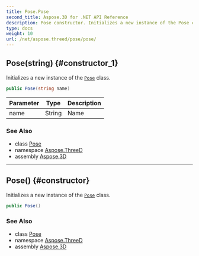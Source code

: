```yaml
---
title: Pose.Pose
second_title: Aspose.3D for .NET API Reference
description: Pose constructor. Initializes a new instance of the Pose class
type: docs
weight: 10
url: /net/aspose.threed/pose/pose/
---
```

## Pose(string) {#constructor_1}

Initializes a new instance of the [`Pose`](../) class.

```csharp
public Pose(string name)
```

| Parameter | Type | Description |
| --- | --- | --- |
| name | String | Name |

### See Also

* class [Pose](../)
* namespace [Aspose.ThreeD](../../../aspose.threed/)
* assembly [Aspose.3D](../../../)

---

## Pose() {#constructor}

Initializes a new instance of the [`Pose`](../) class.

```csharp
public Pose()
```

### See Also

* class [Pose](../)
* namespace [Aspose.ThreeD](../../../aspose.threed/)
* assembly [Aspose.3D](../../../)


